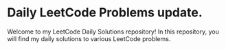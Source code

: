 # Daily LeetCode Problems update.
Welcome to my LeetCode Daily Solutions repository! In this repository, you will find my daily solutions to various LeetCode problems. 




<!-- This repository serves as a record of my progress as I tackle algorithmic challenges and improve my problem-solving skills. -->